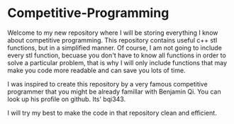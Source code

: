 # Competitive-Programming
Welcome to my new repository where I will be storing everything I know about competitive programming. 
This repository contains useful c++ stl functions, but in a simplified manner. Of course, I am not going to include every stl function,
becuase you don't have to know all functions in order to solve a particular problem, that is why I will only include functions that may
make you code more readable and can save you lots of time.

I was inspired to create this repository by a very famous competitive programmer that you might be already famillar with Benjamin Qi.
You can look up his profile on github. Its' bqi343.

I will try my best to make the code in that repository clean and efficient.
